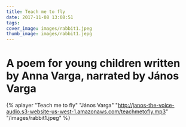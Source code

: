 ```yaml
---
title: Teach me to fly
date: 2017-11-08 13:08:51
tags:
cover_image: images/rabbit1.jpeg
thumb_image: images/rabbit1.jepg
---
```


# A poem for young children written by Anna Varga, narrated by János Varga

{% aplayer "Teach me to fly" "János Varga" "http://janos-the-voice-audio.s3-website-us-west-1.amazonaws.com/teachmetofly.mp3" "/images/rabbit1.jpeg"  %}
